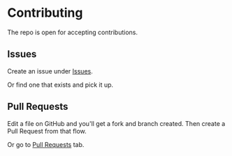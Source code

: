 # Contributing

The repo is open for accepting contributions.


## Issues

Create an issue under [Issues](https://github.com/MichaelCurrin/docsify-js-tutorial/issues).

Or find one that exists and pick it up.


## Pull Requests

Edit a file on GitHub and you'll get a fork and branch created. Then create a Pull Request from that flow.

Or go to [Pull Requests](https://github.com/MichaelCurrin/docsify-js-tutorial/pulls) tab.
